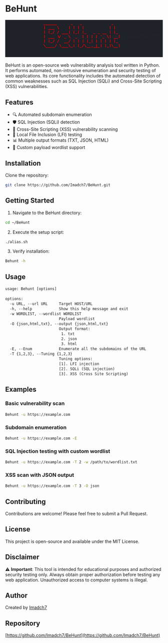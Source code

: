# BeHunt

![BeHunt Logo](img.png)

BeHunt is an open-source web vulnerability analysis tool written in Python. It performs automated, non-intrusive enumeration and security testing of web applications. Its core functionality includes the automated detection of common weaknesses such as SQL Injection (SQLi) and Cross-Site Scripting (XSS) vulnerabilities.

## Features

- 🔍 Automated subdomain enumeration
- 🛡️ SQL Injection (SQLi) detection
- 🔐 Cross-Site Scripting (XSS) vulnerability scanning
- 📁 Local File Inclusion (LFI) testing
- 📊 Multiple output formats (TXT, JSON, HTML)
- 🎯 Custom payload wordlist support

## Installation

Clone the repository:

```bash
git clone https://github.com/Imadch7/BeHunt.git
```

## Getting Started

1. Navigate to the BeHunt directory:
```bash
cd ~/BeHunt
```

2. Execute the setup script:
```bash
./alias.sh
```

3. Verify installation:
```bash
Behunt -h
```

## Usage

```
usage: Behunt [options]

options:
  -u URL, --url URL     Target HOST/URL
  -h, --help            Show this help message and exit
  -w WORDLIST, --wordlist WORDLIST
                        Payload wordlist
  -O {json,html,txt}, --output {json,html,txt}
                        Output format:
                         1. txt
                         2. json
                         3. html
  -E, --Enum            Enumerate all the subdomains of the URL
  -T {1,2,3}, --Tuning {1,2,3}
                        Tuning options:
                        [1]. LFI injection
                        [2]. SQLi (SQL injection)
                        [3]. XSS (Cross Site Scripting)
```

## Examples

### Basic vulnerability scan
```bash
Behunt -u https://example.com
```

### Subdomain enumeration
```bash
Behunt -u https://example.com -E
```

### SQL Injection testing with custom wordlist
```bash
Behunt -u https://example.com -T 2 -w /path/to/wordlist.txt
```

### XSS scan with JSON output
```bash
Behunt -u https://example.com -T 3 -O json
```

## Contributing

Contributions are welcome! Please feel free to submit a Pull Request.

## License

This project is open-source and available under the MIT License.

## Disclaimer

⚠️ **Important**: This tool is intended for educational purposes and authorized security testing only. Always obtain proper authorization before testing any web application. Unauthorized access to computer systems is illegal.

## Author

Created by [Imadch7](https://github.com/Imadch7)

## Repository

[https://github.com/Imadch7/BeHunt](https://github.com/Imadch7/BeHunt)
